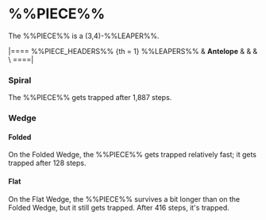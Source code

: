 # %%PIECE%%

The %%PIECE%% is a (3,4)-%%LEAPER%%.

|====
%%PIECE_HEADERS%%
{th = 1} %%LEAPERS%%
       & **Antelope** & & & \\
====|

### Spiral

The %%PIECE%% gets trapped after 1,887 steps.

### Wedge

#### Folded

On the Folded Wedge, the %%PIECE%% gets trapped relatively
fast; it gets trapped after 128 steps.

#### Flat

On the Flat Wedge, the %%PIECE%% survives a bit longer than
on the Folded Wedge, but it still gets trapped. After 416 steps,
it's trapped.
